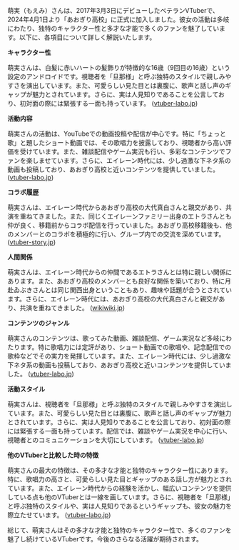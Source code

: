 萌実（もえみ）さんは、2017年3月3日にデビューしたベテランVTuberで、2024年4月1日より「あおぎり高校」に正式に加入しました。彼女の活動は多岐にわたり、独特のキャラクター性と多才な才能で多くのファンを魅了しています。以下に、各項目について詳しく解説いたします。

**キャラクター性**

萌実さんは、白髪に赤いハートの髪飾りが特徴的な16歳（9回目の16歳）という設定のアンドロイドです。視聴者を「旦那様」と呼ぶ独特のスタイルで親しみやすさを演出しています。また、可愛らしい見た目とは裏腹に、歌声と話し声のギャップが魅力とされています。さらに、実は人見知りであることを公言しており、初対面の際には緊張する一面も持っています。 ([vtuber-labo.jp](https://vtuber-labo.jp/moemi-previous-life/?utm_source=openai))

**活動内容**

萌実さんの活動は、YouTubeでの動画投稿や配信が中心です。特に「ちょっと歌」と題したショート動画では、その歌唱力を披露しており、視聴者から高い評価を受けています。また、雑談配信やゲーム実況も行い、多彩なコンテンツでファンを楽しませています。さらに、エイレーン時代には、少し過激な下ネタ系の動画も投稿しており、あおぎり高校と近いコンテンツを提供していました。 ([vtuber-labo.jp](https://vtuber-labo.jp/moemi-previous-life/?utm_source=openai))

**コラボ履歴**

萌実さんは、エイレーン時代からあおぎり高校の大代真白さんと親交があり、共演を重ねてきました。また、同じくエイレーンファミリー出身のエトラさんとも仲が良く、移籍前からコラボ配信を行っていました。あおぎり高校移籍後も、他のメンバーとのコラボを積極的に行い、グループ内での交流を深めています。 ([vtuber-story.jp](https://vtuber-story.jp/yomenomoemi-nakanohito/?utm_source=openai))

**人間関係**

萌実さんは、エイレーン時代からの仲間であるエトラさんとは特に親しい関係にあります。また、あおぎり高校のメンバーとも良好な関係を築いており、特に月赴ゐぶきさんとは同じ関西出身ということもあり、趣味や話題が合うとされています。さらに、エイレーン時代には、あおぎり高校の大代真白さんと親交があり、共演を重ねてきました。 ([wikiwiki.jp](https://wikiwiki.jp/aogiri-hs/%E6%9C%88%E8%B5%B4%E3%82%90%E3%81%B6%E3%81%8D?utm_source=openai))

**コンテンツのジャンル**

萌実さんのコンテンツは、歌ってみた動画、雑談配信、ゲーム実況など多岐にわたります。特に歌唱力には定評があり、ショート動画での歌唱や、記念配信での歌枠などでその実力を発揮しています。また、エイレーン時代には、少し過激な下ネタ系の動画も投稿しており、あおぎり高校と近いコンテンツを提供していました。 ([vtuber-labo.jp](https://vtuber-labo.jp/moemi-previous-life/?utm_source=openai))

**活動スタイル**

萌実さんは、視聴者を「旦那様」と呼ぶ独特のスタイルで親しみやすさを演出しています。また、可愛らしい見た目とは裏腹に、歌声と話し声のギャップが魅力とされています。さらに、実は人見知りであることを公言しており、初対面の際には緊張する一面も持っています。配信では、雑談やゲーム実況を中心に行い、視聴者とのコミュニケーションを大切にしています。 ([vtuber-labo.jp](https://vtuber-labo.jp/moemi-previous-life/?utm_source=openai))

**他のVTuberと比較した時の特徴**

萌実さんの最大の特徴は、その多才な才能と独特のキャラクター性にあります。特に、歌唱力の高さと、可愛らしい見た目とギャップのある話し方が魅力とされています。また、エイレーン時代からの経験を活かし、幅広いコンテンツを提供している点も他のVTuberとは一線を画しています。さらに、視聴者を「旦那様」と呼ぶ独特のスタイルや、実は人見知りであるというギャップも、彼女の魅力を際立たせています。 ([vtuber-labo.jp](https://vtuber-labo.jp/moemi-previous-life/?utm_source=openai))

総じて、萌実さんはその多才な才能と独特のキャラクター性で、多くのファンを魅了し続けているVTuberです。今後のさらなる活躍が期待されます。 